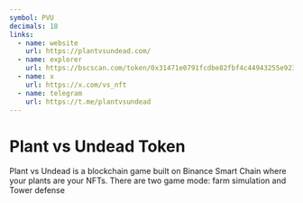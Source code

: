 ```yaml
---
symbol: PVU
decimals: 18
links:
  - name: website
    url: https://plantvsundead.com/
  - name: explorer
    url: https://bscscan.com/token/0x31471e0791fcdbe82fbf4c44943255e923f1b794
  - name: x
    url: https://x.com/vs_nft
  - name: telegram
    url: https://t.me/plantvsundead
---
```


# Plant vs Undead Token

Plant vs Undead is a blockchain game built on Binance Smart Chain where your plants are your NFTs. There are two game mode: farm simulation and Tower defense
